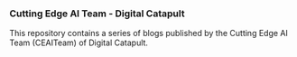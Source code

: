 ### Cutting Edge AI Team - Digital Catapult

This repository contains a series of blogs published by the Cutting Edge AI Team (CEAITeam) of Digital Catapult.
